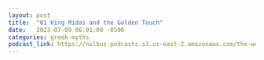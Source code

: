 ```yaml
---
layout: post
title:  "01 King Midas and the Golden Touch"
date:   2023-07-09 06:01:00 -0500
categories: greek-myths
podcast_link: https://nilbus-podcasts.s3.us-east-2.amazonaws.com/the-well-trained-mind/Greek%20Myths/01%20King%20Midas%20and%20the%20Golden%20Touch.mp3
---
```

